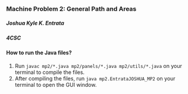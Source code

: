 ### Machine Problem 2: General Path and Areas

##### **Joshua Kyle K. Entrata**

##### **4CSC**

#### How to run the Java files?

1. Run `javac mp2/*.java mp2/panels/*.java mp2/utils/*.java` on your terminal to compile the files.
2. After compiling the files, run `java mp2.EntrataJOSHUA_MP2` on your terminal to open the GUI window.
